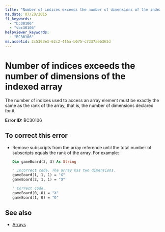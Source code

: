 ```yaml
---
title: "Number of indices exceeds the number of dimensions of the indexed array"
ms.date: 07/20/2015
f1_keywords: 
  - "bc30106"
  - "vbc30106"
helpviewer_keywords: 
  - "BC30106"
ms.assetid: 2c5363e1-62c2-4f5a-b675-c7337aeb363d
---
```

# Number of indices exceeds the number of dimensions of the indexed array
The number of indices used to access an array element must be exactly the same as the rank of the array, that is, the number of dimensions declared for it.  
  
 **Error ID:** BC30106  
  
## To correct this error  
  
- Remove subscripts from the array reference until the total number of subscripts equals the rank of the array. For example:  
  
    ```vb  
    Dim gameBoard(3, 3) As String  
  
    ' Incorrect code. The array has two dimensions.  
    gameBoard(1, 1, 1) = "X"  
    gameBoard(2, 1, 1) = "O"  
  
    ' Correct code.  
    gameBoard(0, 0) = "X"  
    gameBoard(1, 0) = "O"  
    ```  
  
## See also

- [Arrays](../../../visual-basic/programming-guide/language-features/arrays/index.md)
